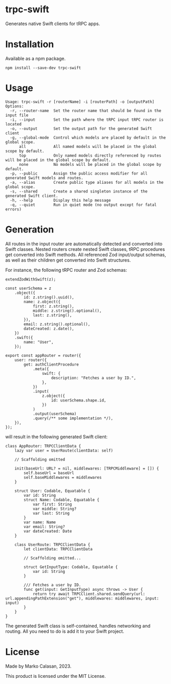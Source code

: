 # trpc-swift

Generates native Swift clients for tRPC apps.

# Installation

Available as a npm package.

```
npm install --save-dev trpc-swift
```

# Usage

```
Usage: trpc-swift -r [routerName] -i [routerPath] -o [outputPath]
Options:
  -r, --router-name  Set the router name that should be found in the input file
  -i, --input        Set the path where the tRPC input tRPC router is located
  -o, --output       Set the output path for the generated Swift client
  -g, --global-mode  Control which models are placed by default in the global scope.
      all            All named models will be placed in the global scope by default.
      top            Only named models directly referenced by routes will be placed in the global scope by default.
      none           No models will be placed in the global scope by default.
  -p, --public       Assign the public access modifier for all generated Swift models and routes.
  -a, --alias        Create public type aliases for all models in the global scope.
  -s, --shared       Create a shared singleton instance of the generated Swift client.
  -h, --help         Display this help message
  -q, --quiet        Run in quiet mode (no output except for fatal errors)
```

# Generation

All routes in the input router are automatically detected and converted into Swift classes. Nested routers create nested Swift classes, tRPC procedures get converted into Swift methods. All referenced Zod input/output schemas, as well as their children get converted into Swift structures.

For instance, the following tRPC router and Zod schemas:

```
extendZodWithSwift(z);

const userSchema = z
    .object({
        id: z.string().uuid(),
        name: z.object({
            first: z.string(),
            middle: z.string().optional(),
            last: z.string(),
        }),
        email: z.string().optional(),
        dateCreated: z.date(),
    })
    .swift({
        name: "User",
    });

export const appRouter = router({
    user: router({
        get: authClientProcedure
            .meta({
                swift: {
                    description: "Fetches a user by ID.",
                },
            })
            .input(
                z.object({
                    id: userSchema.shape.id,
                })
            )
            .output(userSchema)
            .query(/** some implementation */),
    }),
});
```

will result in the following generated Swift client:

```
class AppRouter: TRPCClientData {
    lazy var user = UserRoute(clientData: self)

    // Scaffolding omitted

    init(baseUrl: URL? = nil, middlewares: [TRPCMiddleware] = []) {
        self.baseUrl = baseUrl
        self.baseMiddlewares = middlewares
    }

    struct User: Codable, Equatable {
        var id: String
        struct Name: Codable, Equatable {
            var first: String
            var middle: String?
            var last: String
        }
        var name: Name
        var email: String?
        var dateCreated: Date
    }

    class UserRoute: TRPCClientData {
        let clientData: TRPCClientData

        // Scaffolding omitted...

        struct GetInputType: Codable, Equatable {
            var id: String
        }

        /// Fetches a user by ID.
        func get(input: GetInputType) async throws -> User {
            return try await TRPCClient.shared.sendQuery(url: url.appendingPathExtension("get"), middlewares: middlewares, input: input)
        }
    }
}
```

The generated Swift class is self-contained, handles networking and routing. All you need to do is add it to your Swift project.

# License

Made by Marko Calasan, 2023.

This product is licensed under the MIT License.
